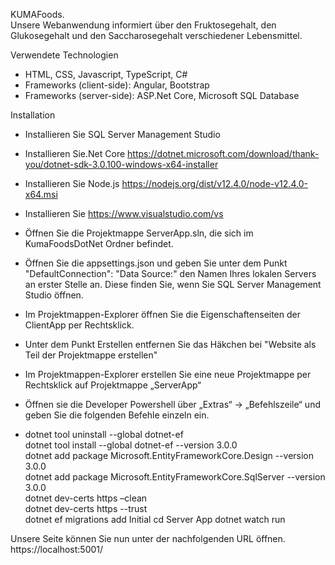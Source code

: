KUMAFoods.<br>
Unsere Webanwendung informiert über den Fruktosegehalt, den Glukosegehalt und den Saccharosegehalt verschiedener Lebensmittel.

Verwendete Technologien
* HTML, CSS, Javascript, TypeScript, C#
* Frameworks (client-side): Angular, Bootstrap
* Frameworks (server-side): ASP.Net Core, Microsoft SQL Database

Installation
* Installieren Sie SQL Server Management Studio
* Installieren Sie.Net Core https://dotnet.microsoft.com/download/thank-you/dotnet-sdk-3.0.100-windows-x64-installer
* Installieren Sie Node.js https://nodejs.org/dist/v12.4.0/node-v12.4.0-x64.msi
* Installieren Sie https://www.visualstudio.com/vs


* Öffnen Sie die Projektmappe ServerApp.sln, die sich im KumaFoodsDotNet Ordner befindet.
* Öffnen Sie die appsettings.json und geben Sie unter dem Punkt "DefaultConnection": "Data Source:" den Namen Ihres lokalen Servers an erster Stelle an. Diese finden Sie, wenn Sie SQL Server Management Studio öffnen.
* Im Projektmappen-Explorer öffnen Sie die Eigenschaftenseiten der ClientApp per Rechtsklick.
* Unter dem Punkt Erstellen entfernen Sie das Häkchen bei "Website als Teil der Projektmappe erstellen"
* Im Projektmappen-Explorer erstellen Sie eine neue Projektmappe per Rechtsklick auf Projektmappe „ServerApp“
* Öffnen sie die Developer Powershell über „Extras“ → „Befehlszeile“ und geben Sie die folgenden Befehle einzeln ein.
* dotnet tool uninstall --global dotnet-ef  
dotnet tool install --global dotnet-ef --version 3.0.0  
dotnet add package Microsoft.EntityFrameworkCore.Design --version 3.0.0  
dotnet add package Microsoft.EntityFrameworkCore.SqlServer --version 3.0.0  
dotnet dev-certs https –clean  
dotnet dev-certs https --trust  
dotnet ef migrations add Initial 
cd Server App
dotnet watch run

Unsere Seite können Sie nun unter der nachfolgenden URL öffnen.
https://localhost:5001/
